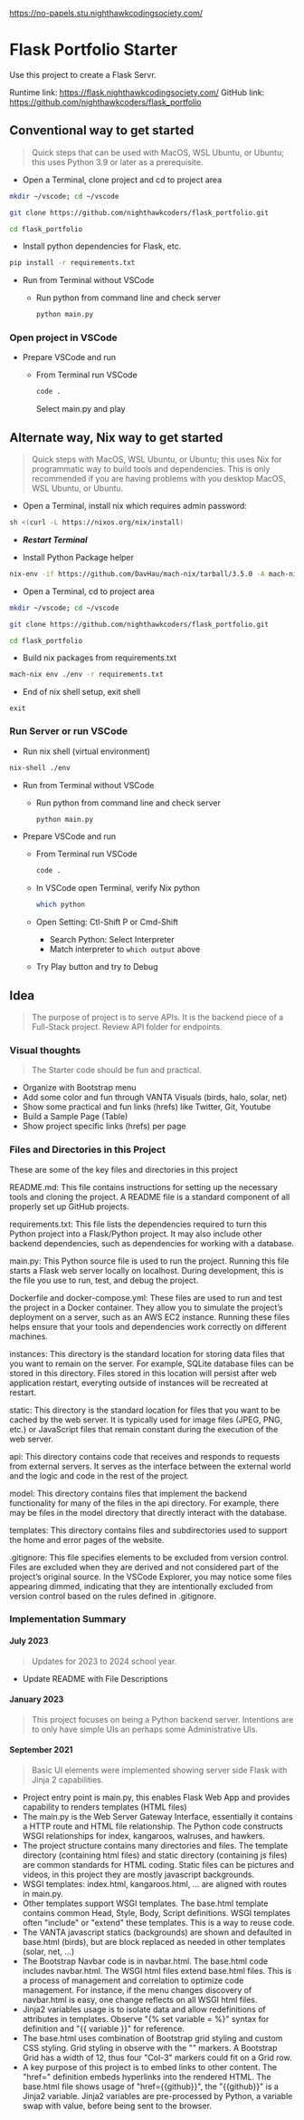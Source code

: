https://no-papels.stu.nighthawkcodingsociety.com/



# Flask Portfolio Starter

Use this project to create a Flask Servr.

Runtime link: <https://flask.nighthawkcodingsociety.com/>
GitHub link: https://github.com/nighthawkcoders/flask_portfolio

## Conventional way to get started

> Quick steps that can be used with MacOS, WSL Ubuntu, or Ubuntu; this uses Python 3.9 or later as a prerequisite.

- Open a Terminal, clone project and cd to project area

```bash
mkdir ~/vscode; cd ~/vscode

git clone https://github.com/nighthawkcoders/flask_portfolio.git

cd flask_portfolio
```

- Install python dependencies for Flask, etc.

```bash
pip install -r requirements.txt
```

- Run from Terminal without VSCode

  - Run python from command line and check server

    ```bash
    python main.py
    ```

### Open project in VSCode

- Prepare VSCode and run

  - From Terminal run VSCode

    ```bash
    code .
    ```

    Select main.py and play

## Alternate way, Nix way to get started

> Quick steps with MacOS, WSL Ubuntu, or Ubuntu; this uses Nix for programmatic way to build tools and dependencies.  This is only recommended if you are having problems with you desktop MacOS, WSL Ubuntu, or Ubuntu.

- Open a Terminal, install nix which requires admin password:

```bash
sh <(curl -L https://nixos.org/nix/install)
```

- ***Restart Terminal***

- Install Python Package helper

```bash
nix-env -if https://github.com/DavHau/mach-nix/tarball/3.5.0 -A mach-nix
```

- Open a Terminal, cd to project area

```bash
mkdir ~/vscode; cd ~/vscode

git clone https://github.com/nighthawkcoders/flask_portfolio.git

cd flask_portfolio
```

- Build nix packages from requirements.txt

```bash
mach-nix env ./env -r requirements.txt
```

- End of nix shell setup, exit shell

```
exit
```

### Run Server or run VSCode

- Run nix shell (virtual environment)

```bash
nix-shell ./env
```

- Run from Terminal without VSCode

  - Run python from command line and check server

    ```bash
    python main.py
    ```

- Prepare VSCode and run

  - From Terminal run VSCode

    ```bash
    code .
    ```

  - In VSCode open Terminal, verify Nix python

    ```bash
    which python
    ```

  - Open Setting: Ctl-Shift P or Cmd-Shift
    - Search Python: Select Interpreter
    - Match interpreter to `which output` above

  - Try Play button and try to Debug

## Idea

> The purpose of project is to serve APIs.  It is the backend piece of a Full-Stack project.  Review API folder for endpoints.

### Visual thoughts

> The Starter code should be fun and practical.

- Organize with Bootstrap menu
- Add some color and fun through VANTA Visuals (birds, halo, solar, net)
- Show some practical and fun links (hrefs) like Twitter, Git, Youtube
- Build a Sample Page (Table)
- Show project specific links (hrefs) per page

### Files and Directories in this Project

These are some of the key files and directories in this project

README.md: This file contains instructions for setting up the necessary tools and cloning the project. A README file is a standard component of all properly set up GitHub projects.

requirements.txt: This file lists the dependencies required to turn this Python project into a Flask/Python project. It may also include other backend dependencies, such as dependencies for working with a database.

main.py: This Python source file is used to run the project. Running this file starts a Flask web server locally on localhost. During development, this is the file you use to run, test, and debug the project.

Dockerfile and docker-compose.yml: These files are used to run and test the project in a Docker container. They allow you to simulate the project’s deployment on a server, such as an AWS EC2 instance. Running these files helps ensure that your tools and dependencies work correctly on different machines.

instances: This directory is the standard location for storing data files that you want to remain on the server. For example, SQLite database files can be stored in this directory. Files stored in this location will persist after web application restart, everyting outside of instances will be recreated at restart.

static: This directory is the standard location for files that you want to be cached by the web server. It is typically used for image files (JPEG, PNG, etc.) or JavaScript files that remain constant during the execution of the web server.

api: This directory contains code that receives and responds to requests from external servers. It serves as the interface between the external world and the logic and code in the rest of the project.

model: This directory contains files that implement the backend functionality for many of the files in the api directory. For example, there may be files in the model directory that directly interact with the database.

templates: This directory contains files and subdirectories used to support the home and error pages of the website.

.gitignore: This file specifies elements to be excluded from version control. Files are excluded when they are derived and not considered part of the project’s original source. In the VSCode Explorer, you may notice some files appearing dimmed, indicating that they are intentionally excluded from version control based on the rules defined in .gitignore.

### Implementation Summary

#### July 2023

> Updates for 2023 to 2024 school year.

- Update README with File Descriptions

#### January 2023

> This project focuses on being a Python backend server.  Intentions are to only have simple UIs an perhaps some Administrative UIs.

#### September 2021

> Basic UI elements were implemented showing server side Flask with Jinja 2 capabilities.

- Project entry point is main.py, this enables Flask Web App and provides capability to renders templates (HTML files)
- The main.py is the  Web Server Gateway Interface, essentially it contains a HTTP route and HTML file relationship.  The Python code constructs WSGI relationships for index, kangaroos, walruses, and hawkers.
- The project structure contains many directories and files.  The template directory (containing html files) and static directory (containing js files) are common standards for HTML coding.  Static files can be pictures and videos, in this project they are mostly javascript backgrounds.
- WSGI templates: index.html, kangaroos.html, ... are aligned with routes in main.py.
- Other templates support WSGI templates.  The base.html template contains common Head, Style, Body, Script definitions.  WSGI templates often "include" or "extend" these templates.  This is a way to reuse code.
- The VANTA javascript statics (backgrounds) are shown and defaulted in base.html (birds), but are block replaced as needed in other templates (solar, net, ...)
- The Bootstrap Navbar code is in navbar.html. The base.html code includes navbar.html.  The WSGI html files extend base.html files.  This is a process of management and correlation to optimize code management.  For instance, if the menu changes discovery of navbar.html is easy, one change reflects on all WSGI html files.
- Jinja2 variables usage is to isolate data and allow redefinitions of attributes in templates.  Observe "{% set variable = %}" syntax for definition and "{{ variable }}" for reference.
- The base.html uses combination of Bootstrap grid styling and custom CSS styling.  Grid styling in observe with the "<Col-3>" markers.  A Bootstrap Grid has a width of 12, thus four "Col-3" markers could fit on a Grid row.
- A key purpose of this project is to embed links to other content.  The "href=" definition embeds hyperlinks into the rendered HTML.  The base.html file shows usage of "href={{github}}", the "{{github}}" is a Jinja2 variable.  Jinja2 variables are pre-processed by Python, a variable swap with value, before being sent to the browser.
